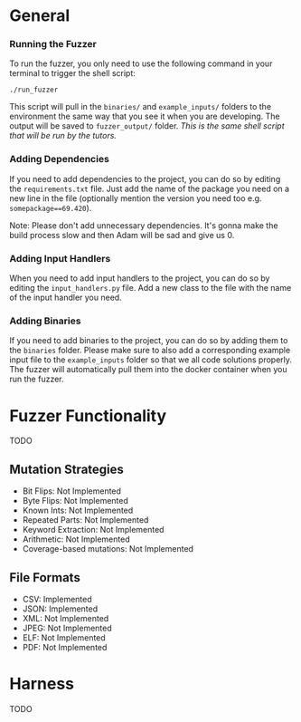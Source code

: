 # General
### Running the Fuzzer
To run the fuzzer, you only need to use the following command in your terminal to trigger the shell script:
```
./run_fuzzer
```
This script will pull in the `binaries/` and `example_inputs/` folders to the environment the same way that you see it when you are developing. The output will be saved to `fuzzer_output/` folder. *This is the same shell script that will be run by the tutors.*

### Adding Dependencies
If you need to add dependencies to the project, you can do so by editing the `requirements.txt` file. Just add the name of the package you need on a new line in the file (optionally mention the version you need too e.g. `somepackage==69.420`).

Note: Please don't add unnecessary dependencies. It's gonna make the build process slow and then Adam will be sad and give us 0.

### Adding Input Handlers
When you need to add input handlers to the project, you can do so by editing the `input_handlers.py` file. Add a new class to the file with the name of the input handler you need.

### Adding Binaries
If you need to add binaries to the project, you can do so by adding them to the `binaries` folder. Please make sure to also add a corresponding example input file to the `example_inputs` folder so that we all code solutions properly. The fuzzer will automatically pull them into the docker container when you run the fuzzer.

# Fuzzer Functionality

TODO

## Mutation Strategies
- Bit Flips: Not Implemented
- Byte Flips: Not Implemented
- Known Ints: Not Implemented
- Repeated Parts: Not Implemented  
- Keyword Extraction: Not Implemented
- Arithmetic: Not Implemented
- Coverage-based mutations: Not Implemented 

## File Formats

- CSV: Implemented
- JSON: Implemented 
- XML: Not Implemented  
- JPEG: Not Implemented 
- ELF: Not Implemented  
- PDF: Not Implemented   

# Harness
TODO